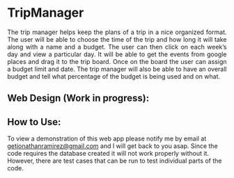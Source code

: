 # TripManager
<div style="text-align: justify">
The trip manager helps keep the plans of a trip in a nice organized format. 
The user will be able to choose the time of the trip and how long it will take along with a name and a budget. 
The user can then click on each week’s day and view a particular day. It will be able to get the events from google places and drag it to the trip board. 
Once on the board the user can assign a budget limit and date. 
The trip manager will also be able to have an overall budget and tell what percentage of the budget is being used and on what.
</div>

## Web Design (Work in progress):

## How to Use:
To view a demonstration of this web app please notify me by email at getjonathanramirez@gmail.com and I will get back to you asap. 
Since the code requires the database created it will not work properly without it. 
However, there are test cases that can be run to test individual parts of the code.
